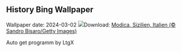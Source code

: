 ## History Bing Wallpaper
Wallpaper date: 2024-03-02
![](https://www.bing.com/th?id=OHR.ModicaItaly_DE-DE7624827179_UHD.jpg&w=1000)Download: [Modica, Sizilien, Italien (© Sandro Bisaro/Getty Images)](https://www.bing.com/th?id=OHR.ModicaItaly_DE-DE7624827179_UHD.jpg)

Auto get programm by LtgX
